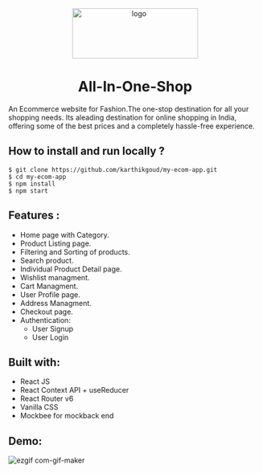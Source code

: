 <div align="center">

<img src="https://github.com/karthikgoud/my-ecom-app/assets/9660782/03058e45-a8f7-44e3-b336-c5cd9a864fe4" alt="logo" height="100" width="250"/>

# All-In-One-Shop

</div>

An Ecommerce website for Fashion.The one-stop destination for all your shopping needs. Its aleading destination for online shopping in India, offering some of the best prices and a completely hassle-free experience.

## **How to install and run locally ?**

```
$ git clone https://github.com/karthikgoud/my-ecom-app.git
$ cd my-ecom-app
$ npm install
$ npm start
```

## **Features :**

- Home page with Category.
- Product Listing page.
- Filtering and Sorting of products.
- Search product.
- Individual Product Detail page.
- Wishlist managment.
- Cart Managment.
- User Profile page.
- Address Managment.
- Checkout page.
- Authentication:
  - User Signup
  - User Login

## **Built with:**

- React JS
- React Context API + useReducer
- React Router v6
- Vanilla CSS
- Mockbee for mockback end

## **Demo:**

![ezgif com-gif-maker](https://user-images.githubusercontent.com/58260342/161412291-aec62d98-98bd-4902-8109-1069406702b4.gif)
